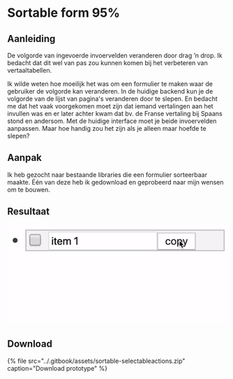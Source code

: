 # Sortable form 95%

## Aanleiding

De volgorde van ingevoerde invoervelden veranderen door drag ’n drop. Ik bedacht dat dit wel van pas zou kunnen komen bij het verbeteren van vertaaltabellen.

Ik wilde weten hoe moeilijk het was om een formulier te maken waar de gebruiker de volgorde kan veranderen. In de huidige backend kun je de volgorde van de lijst van pagina's veranderen door te slepen. En bedacht me dat het vaak voorgekomen moet zijn dat iemand vertalingen aan het invullen was en er later achter kwam dat bv. de Franse vertaling bij Spaans stond en andersom. Met de huidige interface moet je beide invoervelden aanpassen. Maar hoe handig zou het zijn als je alleen maar hoefde te slepen?

## Aanpak

Ik heb gezocht naar bestaande libraries die een formulier sorteerbaar maakte. Één van deze heb ik gedownload en  geprobeerd naar mijn wensen om te bouwen. 

## Resultaat

![](../.gitbook/assets/sortable_form.gif)

## Download

{% file src="../.gitbook/assets/sortable-selectableactions.zip" caption="Download prototype" %}



